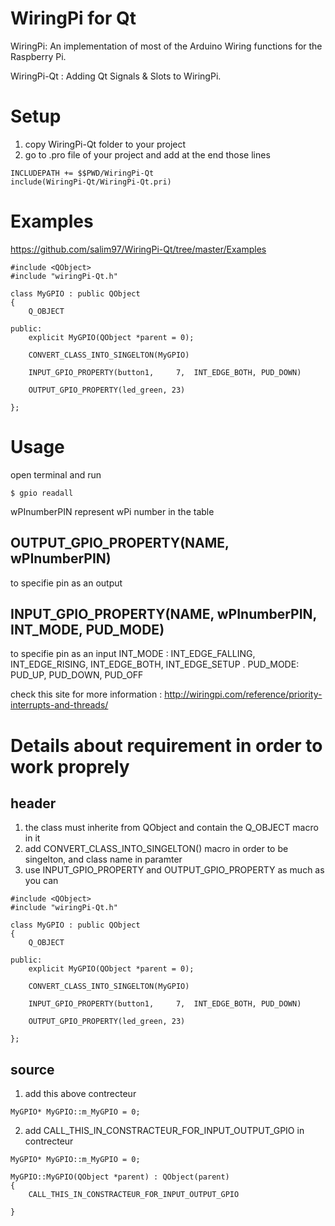 # WiringPi for Qt

WiringPi: An implementation of most of the Arduino Wiring functions for the Raspberry Pi.

WiringPi-Qt : Adding Qt Signals &amp; Slots to WiringPi.

# Setup
1) copy WiringPi-Qt folder to your project
2) go to .pro file of your project and add at the end those lines

```
INCLUDEPATH += $$PWD/WiringPi-Qt
include(WiringPi-Qt/WiringPi-Qt.pri)
```

# Examples

https://github.com/salim97/WiringPi-Qt/tree/master/Examples
```
#include <QObject>
#include "wiringPi-Qt.h"

class MyGPIO : public QObject
{
    Q_OBJECT

public:
    explicit MyGPIO(QObject *parent = 0);

    CONVERT_CLASS_INTO_SINGELTON(MyGPIO)

    INPUT_GPIO_PROPERTY(button1,     7,  INT_EDGE_BOTH, PUD_DOWN)
    
    OUTPUT_GPIO_PROPERTY(led_green, 23)

};
```

# Usage
open terminal and run 
```
$ gpio readall
```
wPInumberPIN represent wPi number in the table

## OUTPUT_GPIO_PROPERTY(NAME, wPInumberPIN)
to specifie pin as an output

## INPUT_GPIO_PROPERTY(NAME, wPInumberPIN, INT_MODE, PUD_MODE)
to specifie pin as an input
INT_MODE : INT_EDGE_FALLING, INT_EDGE_RISING, INT_EDGE_BOTH, INT_EDGE_SETUP .
PUD_MODE: PUD_UP, PUD_DOWN, PUD_OFF

check this site for more information :
http://wiringpi.com/reference/priority-interrupts-and-threads/



# Details about requirement in order to work proprely
## header
1) the class must inherite from QObject and contain the Q_OBJECT macro in it
2) add CONVERT_CLASS_INTO_SINGELTON() macro in order to be singelton, and class name in paramter 
3) use INPUT_GPIO_PROPERTY and OUTPUT_GPIO_PROPERTY as much as you can

```
#include <QObject>
#include "wiringPi-Qt.h"

class MyGPIO : public QObject
{
    Q_OBJECT

public:
    explicit MyGPIO(QObject *parent = 0);

    CONVERT_CLASS_INTO_SINGELTON(MyGPIO)

    INPUT_GPIO_PROPERTY(button1,     7,  INT_EDGE_BOTH, PUD_DOWN)
    
    OUTPUT_GPIO_PROPERTY(led_green, 23)

};
```
## source
1) add this above contrecteur 
```
MyGPIO* MyGPIO::m_MyGPIO = 0;
```
2) add CALL_THIS_IN_CONSTRACTEUR_FOR_INPUT_OUTPUT_GPIO in contrecteur
```
MyGPIO* MyGPIO::m_MyGPIO = 0;

MyGPIO::MyGPIO(QObject *parent) : QObject(parent)
{
    CALL_THIS_IN_CONSTRACTEUR_FOR_INPUT_OUTPUT_GPIO

}
```
